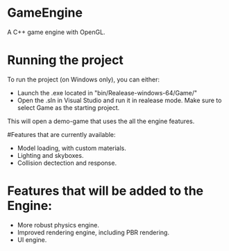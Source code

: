 # GameEngine
A C++ game engine with OpenGL.

# Running the project
To run the project (on Windows only), you can either:
- Launch the .exe located in "bin/Realease-windows-64/Game/"
- Open the .sln in Visual Studio and run it in realease mode. Make sure to select Game
as the starting project.

This will open a demo-game that uses the all the engine features. 

#Features that are currently available:
- Model loading, with custom materials.
- Lighting and skyboxes.
- Collision dectection and response.

# Features that will be added to the Engine: 
- More robust physics engine.
- Improved rendering engine, including PBR rendering.
- UI engine.